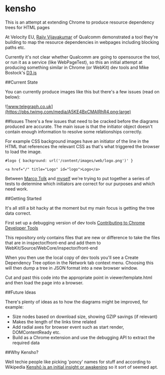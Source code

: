 kensho
======

This is an attempt at extending Chrome to produce resource dependency trees for HTML pages

At Velocity EU, [Rajiv Vijayakumar](https://twitter.com/vrajivk) of Qualcomm demonstrated 
a tool they're  building to map the resource dependencies in webpages including blocking 
paths etc.

Currently it's not clear whether Qualcomm are going to opensource the tool, or run it as a
service (like WebPageTest), so this an initial attempt at producing something similar in 
Chrome (or WebKit) dev tools and Mike Bostock's [D3.js](http://d3js.org/)

##Current State

You can currently produce images like this but there's a few issues (read on below):

![www.telegraph.co.uk](https://pbs.twimg.com/media/A5KE4BxCMAIRhR4.png:large)

##Issues
There's a few issues that need to be cracked before the diagrams produced are accurate.
The main issue is that the initiator object doesn't contain enough information to resolve 
some relationships correctly.

For example CSS background images have an initiator of the line in the HTML that 
references the relevant CSS as that's what triggered the browser to load the image.

```
#logo { background: url('/content/images/web/logo.png')' }
```
```
<a href="/" title="Logo" id="logo">Logo</a>
```

Between [Marco Tolk](https://twitter.com/marco_tolk) and [myself](https://twitter.com/andydavies)
we're trying to put together a series of tests to determine which initiators are correct
for our purposes and which need work.

##Getting Started

It's all still a bit hacky at the moment but my main focus is getting the tree data correct.

First set up a debugging version of dev tools [Contributing to Chrome Developer Tools](https://developers.google.com/chrome-developer-tools/docs/contributing)

This repository only contains files that are new or difference to take the files that are 
in inspector/front-end and add them to WebKit/Source/WebCore/inspector/front-end

When you then use the local copy of dev tools you'll see a Create Dependency Tree option
in the Network tab context menu. Choosing this will then dump a tree in JSON format into
a new browser window.

Cut and past this code into the appropriate point in viewer/template.html and then load
the page into a browser.

##Future Ideas

There's plenty of ideas as to how the diagrams might be improved, for example:

- Size nodes based on download size, showing GZIP savings (if relevant)
- Makes the length of the links time related 
- Add radial axes for browser event such as start render, DOMContentReady etc.
- Build as a Chrome extension and use the debugging API to extract the required data

##Why Kensho?

Well techie people like picking 'poncy' names for stuff and according to Wikipedia 
[Kenshō is an initial insight or awakening](http://en.wikipedia.org/wiki/Kensh%C5%8D) so 
it sort of seemed apt.

